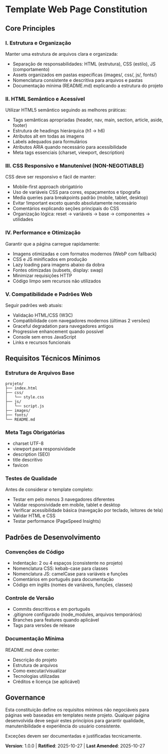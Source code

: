 # Template Web Page Constitution

## Core Principles

### I. Estrutura e Organização
Manter uma estrutura de arquivos clara e organizada:
- Separação de responsabilidades: HTML (estrutura), CSS (estilo), JS (comportamento)
- Assets organizados em pastas específicas (images/, css/, js/, fonts/)
- Nomenclatura consistente e descritiva para arquivos e pastas
- Documentação mínima (README.md) explicando a estrutura do projeto

### II. HTML Semântico e Acessível
Utilizar HTML5 semântico seguindo as melhores práticas:
- Tags semânticas apropriadas (header, nav, main, section, article, aside, footer)
- Estrutura de headings hierárquica (h1 → h6)
- Atributos alt em todas as imagens
- Labels adequados para formulários
- Atributos ARIA quando necessário para acessibilidade
- Meta tags essenciais (charset, viewport, description)

### III. CSS Responsivo e Manutenível (NON-NEGOTIABLE)
CSS deve ser responsivo e fácil de manter:
- Mobile-first approach obrigatório
- Uso de variáveis CSS para cores, espaçamentos e tipografia
- Media queries para breakpoints padrão (mobile, tablet, desktop)
- Evitar !important exceto quando absolutamente necessário
- Comentários explicando seções principais do CSS
- Organização lógica: reset → variáveis → base → componentes → utilidades

### IV. Performance e Otimização
Garantir que a página carregue rapidamente:
- Imagens otimizadas e com formatos modernos (WebP com fallback)
- CSS e JS minificados em produção
- Lazy loading para imagens abaixo da dobra
- Fontes otimizadas (subsets, display: swap)
- Minimizar requisições HTTP
- Código limpo sem recursos não utilizados

### V. Compatibilidade e Padrões Web
Seguir padrões web atuais:
- Validação HTML/CSS (W3C)
- Compatibilidade com navegadores modernos (últimas 2 versões)
- Graceful degradation para navegadores antigos
- Progressive enhancement quando possível
- Console sem erros JavaScript
- Links e recursos funcionais

## Requisitos Técnicos Mínimos

### Estrutura de Arquivos Base
```
projeto/
├── index.html
├── css/
│   └── style.css
├── js/
│   └── script.js
├── images/
├── fonts/
└── README.md
```

### Meta Tags Obrigatórias
- charset UTF-8
- viewport para responsividade
- description (SEO)
- title descritivo
- favicon

### Testes de Qualidade
Antes de considerar o template completo:
- Testar em pelo menos 3 navegadores diferentes
- Validar responsividade em mobile, tablet e desktop
- Verificar acessibilidade básica (navegação por teclado, leitores de tela)
- Validar HTML e CSS
- Testar performance (PageSpeed Insights)

## Padrões de Desenvolvimento

### Convenções de Código
- Indentação: 2 ou 4 espaços (consistente no projeto)
- Nomenclatura CSS: kebab-case para classes
- Nomenclatura JS: camelCase para variáveis e funções
- Comentários em português para documentação
- Código em inglês (nomes de variáveis, funções, classes)

### Controle de Versão
- Commits descritivos e em português
- .gitignore configurado (node_modules, arquivos temporários)
- Branches para features quando aplicável
- Tags para versões de release

### Documentação Mínima
README.md deve conter:
- Descrição do projeto
- Estrutura de arquivos
- Como executar/visualizar
- Tecnologias utilizadas
- Créditos e licença (se aplicável)

## Governance

Esta constituição define os requisitos mínimos não negociáveis para páginas web baseadas em templates neste projeto. Qualquer página desenvolvida deve seguir estes princípios para garantir qualidade, manutenibilidade e experiência do usuário consistente.

Exceções devem ser documentadas e justificadas tecnicamente.

**Version**: 1.0.0 | **Ratified**: 2025-10-27 | **Last Amended**: 2025-10-27

